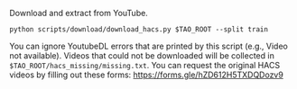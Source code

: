 Download and extract from YouTube.

```
python scripts/download/download_hacs.py $TAO_ROOT --split train
```

You can ignore YoutubeDL errors that are printed by this script (e.g., Video not
available). Videos that could not be downloaded will be collected in
`$TAO_ROOT/hacs_missing/missing.txt`. You can request the original HACS videos
by filling out these forms: https://forms.gle/hZD612H5TXDQDozv9
